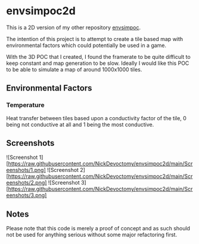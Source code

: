 # envsimpoc2d

This is a 2D version of my other repository [envsimpoc](https://github.com/NickDevoctomy/envsimpoc).

The intention of this project is to attempt to create a tile based map with environmental factors which could potentially be used in a game.

With the 3D POC that I created, I found the framerate to be quite difficult to keep constant and map generation to be slow.  Ideally I would like this POC to be able to simulate a map of around 1000x1000 tiles.

## Environmental Factors

### Temperature

Heat transfer between tiles based upon a conductivity factor of the tile, 0 being not conductive at all and 1 being the most conductive.

## Screenshots

![Screenshot 1][https://raw.githubusercontent.com/NickDevoctomy/envsimpoc2d/main/Screenshots/1.png]
![Screenshot 2][https://raw.githubusercontent.com/NickDevoctomy/envsimpoc2d/main/Screenshots/2.png]
![Screenshot 3][https://raw.githubusercontent.com/NickDevoctomy/envsimpoc2d/main/Screenshots/3.png]

## Notes

Please note that this code is merely a proof of concept and as such should not be used for anything serious without some major refactoring first.